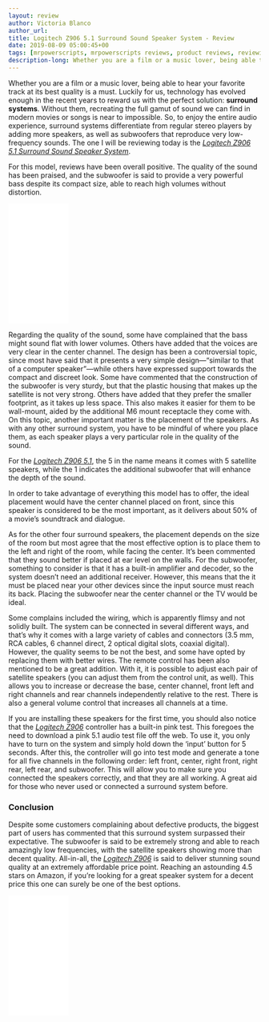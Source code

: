 ```yaml
---
layout: review
author: Victoria Blanco
author_url: 
title: Logitech Z906 5.1 Surround Sound Speaker System - Review
date: 2019-08-09 05:00:45+00
tags: [mrpowerscripts, mrpowerscripts reviews, product reviews, reviewing amazon products, amazon product]
description-long: Whether you are a film or a music lover, being able to hear your favorite track at its best quality is a must. Luckily for us, technology has evolved enough in the recent years to reward us with the perfect solution surround systems. Without them, recreating the full gamut of sound we can find in modern movies or songs is near to impossible.
---
```


Whether you are a film or a music lover, being able to hear your favorite track at its best quality is a must.
Luckily for us, technology has evolved enough in the recent years to reward us with the perfect solution: **surround systems**. Without them, recreating the full gamut of sound we can find in modern movies or songs is near to impossible. So, to enjoy the entire audio experience, surround systems differentiate from regular stereo players by adding more speakers, as well as subwoofers that reproduce very low-frequency sounds.
The one I will be reviewing today is the [*Logitech Z906 5.1 Surround Sound Speaker System*](https://www.amazon.com/Logitech-Surround-Sound-Speaker-System/dp/B004M18O60/ref=as_li_ss_tl?ie=UTF8&linkCode=ll1&tag=mrpowerscript-20&linkId=2b1ca98aba4f41506c2f034d357ecb85&language=en_US).

For this model, reviews have been overall positive. The quality of the sound has been praised, and the subwoofer is said to provide a very powerful bass despite its compact size, able to reach high volumes without distortion.

<iframe style="width:120px;height:240px;" marginwidth="0" marginheight="0" scrolling="no" frameborder="0" src="//ws-na.amazon-adsystem.com/widgets/q?ServiceVersion=20070822&OneJS=1&Operation=GetAdHtml&MarketPlace=US&source=ss&ref=as_ss_li_til&ad_type=product_link&tracking_id=mrpowerscript-20&language=en_US&marketplace=amazon&region=US&placement=B004M18O60&asins=B004M18O60&linkId=3426d13bb864685389b66b8464c03095&show_border=true&link_opens_in_new_window=true"></iframe>

Regarding the quality of the sound, some have complained that the bass might sound flat with lower volumes. Others have added that the voices are very clear in the center channel.
The design has been a controversial topic, since most have said that it presents a very simple design—“similar to that of a computer speaker”—while others have expressed support towards the compact and discreet look. Some have commented that the construction of the subwoofer is very sturdy, but that the plastic housing that makes up the satellite is not very strong. Others have added that they prefer the smaller footprint, as it takes up less space. This also makes it easier for them to be wall-mount, aided by the additional M6 mount receptacle they come with.
On this topic, another important matter is the placement of the speakers. As with any other surround system, you have to be mindful of where you place them, as each speaker plays a very particular role in the quality of the sound.

For the [*Logitech Z906 5.1*](https://www.amazon.com/Logitech-Surround-Sound-Speaker-System/dp/B004M18O60/ref=as_li_ss_tl?ie=UTF8&linkCode=ll1&tag=mrpowerscript-20&linkId=2b1ca98aba4f41506c2f034d357ecb85&language=en_US), the 5 in the name means it comes with 5 satellite speakers, while the 1 indicates the additional subwoofer that will enhance the depth of the sound.

In order to take advantage of everything this model has to offer, the ideal placement would have the center channel placed on front, since this speaker is considered to be the most important, as it delivers about 50% of a movie’s soundtrack and dialogue.

As for the other four surround speakers, the placement depends on the size of the room but most agree that the most effective option is to place them to the left and right of the room, while facing the center. It’s been commented that they sound better if placed at ear level on the walls. For the subwoofer, something to consider is that it has a built-in amplifier and decoder, so the system doesn’t need an additional receiver. However, this means that the it must be placed near your other devices since the input source must reach its back. Placing the subwoofer near the center channel or the TV would be ideal.

Some complains included the wiring, which is apparently flimsy and not solidly built. The system can be connected in several different ways, and that’s why it comes with a large variety of cables and connectors (3.5 mm, RCA cables, 6 channel direct, 2 optical digital slots, coaxial digital). However, the quality seems to be not the best, and some have opted by replacing them with better wires.
The remote control has been also mentioned to be a great addition. With it, it is possible to adjust each pair of satellite speakers (you can adjust them from the control unit, as well). This allows you to increase or decrease the base, center channel, front left and right channels and rear channels independently relative to the rest. There is also a general volume control that increases all channels at a time.

If you are installing these speakers for the first time, you should also notice that the [*Logitech Z906*](https://www.amazon.com/Logitech-Surround-Sound-Speaker-System/dp/B004M18O60/ref=as_li_ss_tl?ie=UTF8&linkCode=ll1&tag=mrpowerscript-20&linkId=2b1ca98aba4f41506c2f034d357ecb85&language=en_US) controller has a built-in pink test. This foregoes the need to download a pink 5.1 audio test file off the web. To use it, you only have to turn on the system and simply hold down the ‘input’ button for 5 seconds. After this, the controller will go into test mode and generate a tone for all five channels in the following order: left front, center, right front, right rear, left rear, and subwoofer. This will allow you to make sure you connected the speakers correctly, and that they are all working. A great aid for those who never used or connected a surround system before.

### Conclusion

Despite some customers complaining about defective products, the biggest part of users has commented that this surround system surpassed their expectative. The subwoofer is said to be extremely strong and able to reach amazingly low frequencies, with the satellite speakers showing more than decent quality.
All-in-all, the [*Logitech Z906*](https://www.amazon.com/Logitech-Surround-Sound-Speaker-System/dp/B004M18O60/ref=as_li_ss_tl?ie=UTF8&linkCode=ll1&tag=mrpowerscript-20&linkId=2b1ca98aba4f41506c2f034d357ecb85&language=en_US) is said to deliver stunning sound quality at an extremely affordable price point. Reaching an astounding 4.5 stars on Amazon, if you’re looking for a great speaker system for a decent price this one can surely be one of the best options.

<iframe style="width:120px;height:240px;" marginwidth="0" marginheight="0" scrolling="no" frameborder="0" src="//ws-na.amazon-adsystem.com/widgets/q?ServiceVersion=20070822&OneJS=1&Operation=GetAdHtml&MarketPlace=US&source=ss&ref=as_ss_li_til&ad_type=product_link&tracking_id=mrpowerscript-20&language=en_US&marketplace=amazon&region=US&placement=B004M18O60&asins=B004M18O60&linkId=3426d13bb864685389b66b8464c03095&show_border=true&link_opens_in_new_window=true"></iframe>